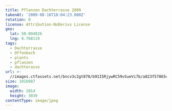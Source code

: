 ```yaml
---
title: Pflanzen Dachterrasse 2009
takenAt: '2009-08-16T10:04:23.000Z'
rotation: 0
license: Attribution-NoDerivs License
geo:
  lat: 50.094926
  lng: 8.768119
tags:
  - Dachterrasse
  - Offenbach
  - plants
  - pflanzen
  - dachterasse
url: >-
  //images.ctfassets.net/bncv3c2gt878/b91I5RjywRC59vSueVi7b/a823f57865cb6cf9ecaef0c034799dfe/pflanzen-dachterrasse-2009_4350424469_o
size: 1016987
image:
  width: 2014
  height: 3039
contentType: image/jpeg
---
```


